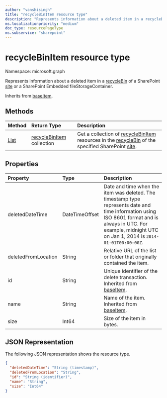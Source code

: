 ```yaml
---
author: "vanshisingh"
title: "recycleBinItem resource type"
description: "Represents information about a deleted item in a recycleBin of a SharePoint site."
ms.localizationpriority: "medium"
doc_type: resourcePageType
ms.subservice: "sharepoint"
---
```


# recycleBinItem resource type

Namespace: microsoft.graph

Represents information about a deleted item in a [recycleBin](recyclebin.md) of a SharePoint [site](site.md) or a SharePoint Embedded fileStorageContainer.

Inherits from [baseItem](baseitem.md).

## Methods

| Method                                                  | Return Type                                                 | Description                                                                              |
|:--------------------------------------------------------|:------------------------------------------------------------|:-----------------------------------------------------------------------------------------|
| [List](../api/recyclebin-list-items.md) | [recycleBinItem](../resources/recyclebinitem.md) collection |Get a collection of [recycleBinItem](../resources/recyclebinitem.md) resources in the [recycleBin](../resources/recyclebin.md) of the specified SharePoint [site](../resources/site.md). |

## Properties

| Property            | Type           | Description                                                                                                                                                                                                      |
|:--------------------|:---------------|:------------------|
| deletedDateTime     | DateTimeOffset | Date and time when the item was deleted. The timestamp type represents date and time information using ISO 8601 format and is always in UTC. For example, midnight UTC on Jan 1, 2014 is `2014-01-01T00:00:00Z`. |
| deletedFromLocation | String         | Relative URL of the list or folder that originally contained the item.                                                                                                                                           |
| id                  | String         | Unique identifier of the delete transaction. Inherited from [baseItem](baseitem.md).                                                                                                                             |
| name                | String         | Name of the item. Inherited from [baseItem](baseitem.md).                                                                                                                                                        |
| size                | Int64          | Size of the item in bytes.                                                                                                                                                                                       |

## JSON Representation

The following JSON representation shows the resource type.

<!-- {
  "blockType": "resource",
  "keyProperty": "id",
  "baseType": "microsoft.graph.baseItem",
  "@odata.type": "microsoft.graph.recycleBinItem",
  "optionalProperties": []
}-->

```json
{
  "deletedDateTime": "String (timestamp)",
  "deletedFromLocation": "String",
  "id": "String (identifier)",
  "name": "String",
  "size": "Int64"
}
```

<!-- {
"type": "#page.annotation",
"description": "The recycleBinItem resource returns information about a deletion event and its associated resources.",
"keywords": "recycle,bin,recyclebin,delete ",
"createdBy": "API Clinic",
"section": "documentation"
}-->
